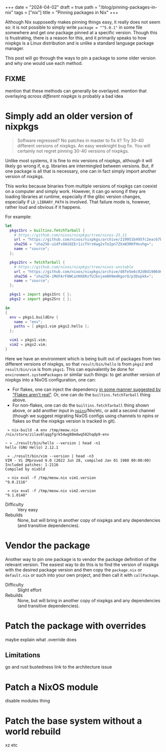 +++
date = "2024-04-02"
draft = true
path = "/blog/pinning-packages-in-nix"
tags = ["nix"]
title = "Pinning packages in Nix"
+++

Although Nix supposedly makes pinning things easy, it really does not seem so:
it is not possible to simply write `package = "^5.0.1"` in some file somewhere
and get *one* package pinned at a specific version. Though this is frustrating,
there is a reason for this, and it primarily speaks to how nixpkgs is a Linux
distribution and is unlike a standard language package manager.

This post will go through the ways to pin a package to some older version and
why one would use each method.

## FIXME
mention that these methods can generally be overlayed. mention that overlaying
*across different nixpkgs* is probably a bad idea

# Simply add an older version of nixpkgs

> Software regressed? No patches in master to fix it? Try 30-40 different
  versions of nixpkgs. An easy weeknight bug fix. You will certainly not regret
  pinning 30-40 versions of nixpkgs.

Unlike most systems, it is fine to mix versions of nixpkgs, although it will
likely go wrong if, e.g. libraries are intermingled between versions. But, if
one package is all that is necessary, one can in fact simply import another
version of nixpkgs.

This works because binaries from multiple versions of nixpkgs can coexist
on a computer and simply work. However, it can go wrong if they are loading
libraries at runtime, especially if the glibc version changes, especially if
`LD_LIBRARY_PATH` is involved. That failure mode is, however, rather loud and
obvious if it happens.

For example:

```nix
let
  pkgs1Src = builtins.fetchTarball {
    # https://github.com/nixos/nixpkgs/tree/nixos-23.11
    url = "https://github.com/nixos/nixpkgs/archive/219951b495fc2eac67b1456824cc1ec1fd2ee659.tar.gz";
    sha256 = "sha256-u1dfs0ASQIEr1icTVrsKwg2xToIpn7ZXxW3RHfHxshg=";
    name = "source";
  };

  pkgs2Src = fetchTarball {
    # https://github.com/nixos/nixpkgs/tree/nixos-unstable
    url = "https://github.com/nixos/nixpkgs/archive/d8fe5e6c92d0d190646fb9f1056741a229980089.tar.gz";
    sha256 = "sha256-iMUFArF0WCatKK6RzfUJknjem0H9m4KgorO/p3Dopkk=";
    name = "source";
  };

  pkgs1 = import pkgs1Src { };
  pkgs2 = import pkgs2Src { };

in
{
  env = pkgs1.buildEnv {
    name = "env";
    paths = [ pkgs1.vim pkgs2.hello ];
  };

  vim1 = pkgs1.vim;
  vim2 = pkgs2.vim;
}
```

Here we have an environment which is being built out of packages from two
different versions of nixpkgs, so that `result/bin/hello` is from `pkgs2` and
`result/bin/vim` is from `pkgs1`. This can equivalently be done for
`environment.systemPackages` or similar such things: to get another version of
nixpkgs into a NixOS configuration, one can:

- For flakes, one can inject the dependency [in some manner suggested by
  "Flakes aren't real"][flakes-arent-real]. Or, one can do the
  `builtins.fetchTarball` thing above.
- For non-flakes, one can do the `builtins.fetchTarball` thing shown above, or
  add another input in [`npins`][npins]/Niv/etc, or add a second channel
  (though we suggest migrating NixOS configs using channels to npins or
  flakes so that the nixpkgs version is tracked in git).

[flakes-arent-real]: https://jade.fyi/blog/flakes-arent-real/
[npins]: https://github.com/andir/npins

```
 » nix-build -A env /tmp/meow.nix
/nix/store/zilav8lqqgfgrk54wg88mdwq582hqdp9-env

~ » ./result/bin/hello --version | head -n1
hello (GNU Hello) 2.12.1

 » ./result/bin/vim --version | head -n3
VIM - Vi IMproved 9.0 (2022 Jun 28, compiled Jan 01 1980 00:00:00)
Included patches: 1-2116
Compiled by nixbld

 » nix eval -f /tmp/meow.nix vim1.version
"9.0.2116"

 » nix eval -f /tmp/meow.nix vim2.version
"9.1.0148"
```

<dl>
<dt>Difficulty</dt>
<dd>Very easy</dd>
<dt>Rebuilds</dt>
<dd>
None, but will bring in another copy of nixpkgs and any dependencies (and
transitive dependencies).
</dd>
</dl>

# Vendor the package

Another way to pin one package is to vendor the package definition of the
relevant version. The easiest way to do this is to find the version of nixpkgs
with the desired package version and then copy the `package.nix` or
`default.nix` or such into your own project, and then call it with
`callPackage`.

<dl>
<dt>Difficulty</dt>
<dd>Slight effort</dd>
<dt>Rebuilds</dt>
<dd>
None, but will bring in another copy of nixpkgs and any dependencies (and
transitive dependencies).
</dd>
</dl>

# Patch the package with overrides

maybe explain what .override does

## Limitations

go and rust bustedness
link to the architecture issue

# Patch a NixOS module

disable modules thing

# Patch the base system without a world rebuild

xz etc

